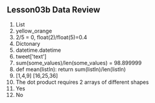## Lesson03b Data Review

1. List
2. yellow_orange
3. 2/5 = 0, float(2)/float(5)=0.4
4. Dictonary
5. datetime.datetime
6. tweet['text']
7. sum(some_values)/len(some_values) = 98.899999
8. def mean(listIn):
		return sum(listIn)/len(listIn)
9. 	[1,4,9]
	[16,25,36]
10. The dot product requires 2 arrays of different shapes
11. Yes
12. No